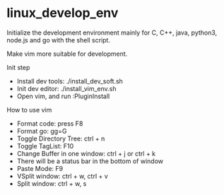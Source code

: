 # linux_develop_env
Initialize the development environment mainly for C, C++, java, python3, node.js and go with the shell script.

Make vim more suitable for development.

Init step
  - Install dev tools: ./install_dev_soft.sh
  - Init dev editor: ./install_vim_env.sh
  - Open vim, and run :PluginInstall

How to use vim
  * Format code: press F8
  * Format go: gg=G
  * Toggle Directory Tree: ctrl + n
  * Toggle TagList: F10
  * Change Buffer in one window: ctrl + j or ctrl + k
  * There will be a status bar in the bottom of window
  * Paste Mode: F9
  * VSplit window: ctrl + w, ctrl + v
  * Split window: ctrl + w, s
